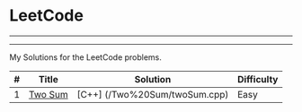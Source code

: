 
# LeetCode
  --------
  --------

My Solutions for the LeetCode problems.

| # | Title | Solution | Difficulty |
| - | ----- | -------- | ---------- |
| 1 |[Two Sum](https://leetcode.com/problems/two-sum/) | [C++] (/Two%20Sum/twoSum.cpp) | Easy |

